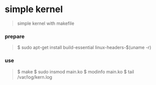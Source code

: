 # simple kernel
> simple kernel with makefile

### prepare
> $ sudo apt-get install build-essential linux-headers-$(uname -r)

### use
> $ make
> $ sudo insmod main.ko
> $ modinfo main.ko
> $ tail /var/log/kern.log
